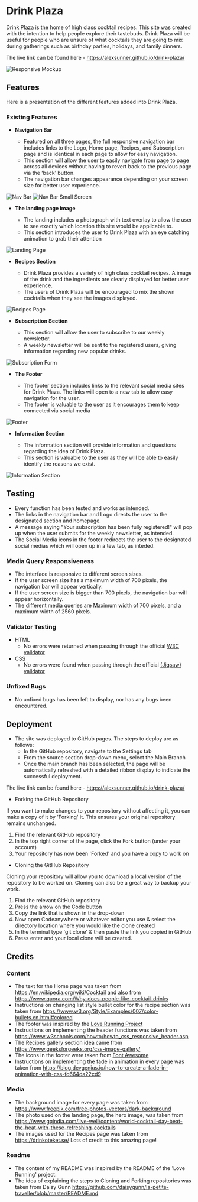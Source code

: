 # Drink Plaza

Drink Plaza is the home of high class cocktail recipes. This site was created with the intention to help people explore their tastebuds. Drink Plaza will be useful for people who are unsure of what cocktails they are going to mix during gatherings such as birthday parties, holidays, and family dinners.

The live link can be found here - <https://alexsunner.github.io/drink-plaza/>

![Responsive Mockup](https://github.com/AlexSunner/drink-plaza/blob/main/assets/readmephotos/mockup.jpg?raw=true)

## Features

Here is a presentation of the different features added into Drink Plaza.

### Existing Features

- __Navigation Bar__

  - Featured on all three pages, the full responsive navigation bar includes links to the Logo, Home page, Recipes, and Subscription page and is identical in each page to allow for easy navigation.
  - This section will allow the user to easily navigate from page to page across all devices without having to revert back to the previous page via the ‘back’ button.
  - The navigation bar changes appearance depending on your screen size for better user experience.

![Nav Bar](https://github.com/AlexSunner/drink-plaza/blob/main/assets/readmephotos/headernavbar.jpg?raw=true)
![Nav Bar Small Screen](https://github.com/AlexSunner/drink-plaza/blob/main/assets/readmephotos/navbarsmallscreen.jpg?raw=true)

- __The landing page image__

  - The landing includes a photograph with text overlay to allow the user to see exactly which location this site would be applicable to.
  - This section introduces the user to Drink Plaza with an eye catching animation to grab their attention

![Landing Page](https://github.com/AlexSunner/drink-plaza/blob/main/assets/readmephotos/heroandcover.jpg?raw=true)

- __Recipes Section__

  - Drink Plaza provides a variety of high class cocktail recipes. A image of the drink and the ingredients are clearly displayed for better user experience.
  - The users of Drink Plaza will be encouraged to mix the shown cocktails when they see the images displayed.

![Recipes Page](https://github.com/AlexSunner/drink-plaza/blob/main/assets/readmephotos/recipes.jpg?raw=true)

- __Subscription Section__

  - This section will allow the user to subscribe to our weekly newsletter.
  - A weekly newsletter will be sent to the registered users, giving information regarding new popular drinks.

![Subscription Form](https://github.com/AlexSunner/drink-plaza/blob/main/assets/readmephotos/subscription.jpg?raw=true)

- __The Footer__

  - The footer section includes links to the relevant social media sites for Drink Plaza. The links will open to a new tab to allow easy navigation for the user.
  - The footer is valuable to the user as it encourages them to keep connected via social media

![Footer](https://github.com/AlexSunner/drink-plaza/blob/main/assets/readmephotos/footer.jpg?raw=true)

- __Information Section__

  - The information section will provide information and questions regarding the idea of Drink Plaza.
  - This section is valuable to the user as they will be able to easily identify the reasons we exist.

![Information Section](https://github.com/AlexSunner/drink-plaza/blob/main/assets/readmephotos/infofirstpage.jpg?raw=true)

## Testing

- Every function has been tested and works as intended. 
- The links in the navigation bar and Logo directs the user to the designated section and homepage.
- A message saying "Your subscription has been fully registered!" will pop up when the user submits for the weekly newsletter, as intended.
- The Social Media icons in the footer redirects the user to the designated social medias which will open up in a tew tab, as inteded.

### Media Query Responsiveness

- The interface is responsive to different screen sizes.
- If the user screen size has a maximum width of 700 pixels, the navigation bar will appear vertically.
- If the user screen size is bigger than 700 pixels, the navigation bar will appear horizontally.
- The different media queries are Maximum width of 700 pixels, and a maximum width of 2560 pixels.

### Validator Testing

- HTML
  - No errors were returned when passing through the official [W3C validator](https://validator.w3.org/nu/?doc=https%3A%2F%2Falexsunner.github.io%2Fdrink-plaza%2F)
- CSS
  - No errors were found when passing through the official [(Jigsaw) validator](https://jigsaw.w3.org/css-validator/validator?uri=https%3A%2F%2Falexsunner.github.io%2Fdrink-plaza%2F&profile=css3svg&usermedium=all&warning=1&vextwarning=&lang=en)

### Unfixed Bugs

- No unfixed bugs has been left to display, nor has any bugs been encountered.

## Deployment

- The site was deployed to GitHub pages. The steps to deploy are as follows:
  - In the GitHub repository, navigate to the Settings tab
  - From the source section drop-down menu, select the Main Branch
  - Once the main branch has been selected, the page will be automatically refreshed with a detailed ribbon display to indicate the successful deployment.

The live link can be found here - <https://alexsunner.github.io/drink-plaza/>

- Forking the GitHub Repository

If you want to make changes to your repository without affecting it, you can make a copy of it by 'Forking' it. This ensures your original repository remains unchanged.

1. Find the relevant GitHub repository
2. In the top right corner of the page, click the Fork button (under your account)
3. Your repository has now been 'Forked' and you have a copy to work on

- Cloning the GitHub Repository

Cloning your repository will allow you to download a local version of the repository to be worked on. Cloning can also be a great way to backup your work.

1. Find the relevant GitHub repository
2. Press the arrow on the Code button
3. Copy the link that is shown in the drop-down
4. Now open Codeanywhere or whatever editor you use & select the directory location where you would like the clone created
5. In the terminal type 'git clone' & then paste the link you copied in GitHub
6. Press enter and your local clone will be created.

## Credits

### Content

- The text for the Home page was taken from <https://en.wikipedia.org/wiki/Cocktail> and also from <https://www.quora.com/Why-does-people-like-cocktail-drinks>
- Instructions on changing list style bullet color for the recipe section was taken from <https://www.w3.org/Style/Examples/007/color-bullets.en.html#colored>
- The footer was inspired by the [Love Running Project](https://github.com/AlexSunner/love-running)
- Instructions on implementing the header functions was taken from <https://www.w3schools.com/howto/howto_css_responsive_header.asp>
- The Recipes gallery section idea came from <https://www.geeksforgeeks.org/css-image-gallery/>
- The icons in the footer were taken from [Font Awesome](https://fontawesome.com/)
- Instructions on implementing the fade in animation in every page was taken from <https://blog.devgenius.io/how-to-create-a-fade-in-animation-with-css-fd664da22cd9>

### Media

- The background image for every page was taken from <https://www.freepik.com/free-photos-vectors/dark-background>
- The photo used on the landing page, the hero image, was taken from <https://www.gqindia.com/live-well/content/world-cocktail-day-beat-the-heat-with-these-refreshing-cocktails>
- The images used for the Recipes page was taken from <https://drinkoteket.se/> Lots of credit to this amazing page!

### Readme

- The content of my README was inspired by the README of the 'Love Running' project.
- The idea of explaining the steps to Cloning and Forking repositories was taken from Daisy Gunn <https://github.com/daisygunn/la-petite-traveller/blob/master/README.md>
